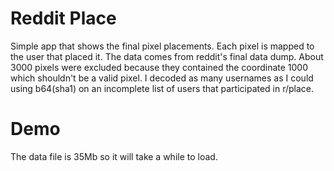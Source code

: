 # Reddit Place
Simple app that shows the final pixel placements. Each pixel is mapped
to the user that placed it. The data comes from reddit's final data
dump. About 3000 pixels were excluded because they contained the coordinate
1000 which shouldn't be a valid pixel. I decoded as many usernames as I
could using b64(sha1) on an incomplete list of users that participated
in r/place.

# Demo
The data file is 35Mb so it will take a while to load.
